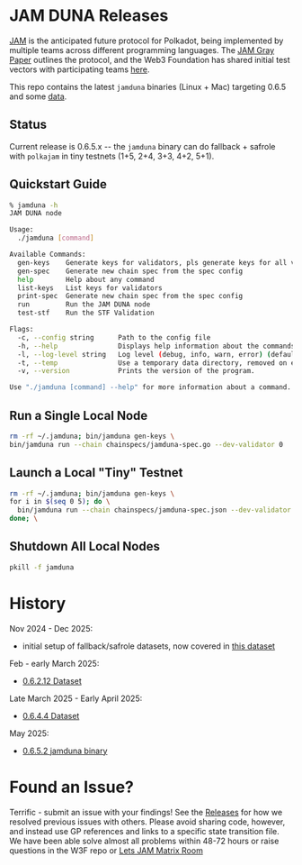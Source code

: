 # JAM DUNA Releases

[JAM](https://jam.web3.foundation/) is the anticipated future protocol for Polkadot, being implemented by multiple teams across different programming languages. The [JAM Gray Paper](https://graypaper.com/) outlines the protocol, and the Web3 Foundation has shared initial test vectors with participating teams [here](https://github.com/w3f/jamtestvectors).

This repo contains the latest `jamduna` binaries (Linux + Mac) targeting 0.6.5 and some [data](./data).  

## Status

Current release is 0.6.5.x -- the `jamduna` binary can do fallback + safrole with `polkajam` in tiny testnets (1+5, 2+4, 3+3, 4+2, 5+1).  

## Quickstart Guide

```bash
% jamduna -h
JAM DUNA node

Usage:
  ./jamduna [command]

Available Commands:
  gen-keys    Generate keys for validators, pls generate keys for all validators before running the node
  gen-spec    Generate new chain spec from the spec config
  help        Help about any command
  list-keys   List keys for validators
  print-spec  Generate new chain spec from the spec config
  run         Run the JAM DUNA node
  test-stf    Run the STF Validation

Flags:
  -c, --config string      Path to the config file
  -h, --help               Displays help information about the commands and flags.
  -l, --log-level string   Log level (debug, info, warn, error) (default "trace")
  -t, --temp               Use a temporary data directory, removed on exit. Conflicts with data-path
  -v, --version            Prints the version of the program.

Use "./jamduna [command] --help" for more information about a command.
```

## Run a Single Local Node

```bash
rm -rf ~/.jamduna; bin/jamduna gen-keys \
bin/jamduna run --chain chainspecs/jamduna-spec.go --dev-validator 0
```

## Launch a Local "Tiny" Testnet

```bash
rm -rf ~/.jamduna; bin/jamduna gen-keys \
for i in $(seq 0 5); do \
  bin/jamduna run --chain chainspecs/jamduna-spec.json --dev-validator "$i"  & \
done; \
```

## Shutdown All Local Nodes

```bash
pkill -f jamduna
```

# History

Nov 2024 - Dec 2025:
* initial setup of fallback/safrole datasets, now covered in [this dataset](https://github.com/davxy/jam-test-vectors/pull/45)

Feb - early March 2025:
* [0.6.2.12 Dataset](https://github.com/jam-duna/jamtestnet/releases/tag/0.6.2.12)

Late March 2025 - Early April 2025:
* [0.6.4.4 Dataset](https://github.com/jam-duna/jamtestnet/releases/tag/0.6.4.4)

May 2025:
* [0.6.5.2 jamduna binary](https://github.com/jam-duna/jamtestnet/releases/tag/0.6.5.2) 


# Found an Issue?

Terrific - submit an issue with your findings!   See the [Releases](https://github.com/jam-duna/jamtestnet/releases/tag/0.6.4.4) for how we resolved previous issues with others.   Please avoid sharing code, however, and instead use GP references and links to a specific state transition file.  We have been able solve almost all problems within 48-72 hours or raise questions in the W3F repo or [Lets JAM Matrix Room](https://matrix.to/#/#jam:polkadot.io)

